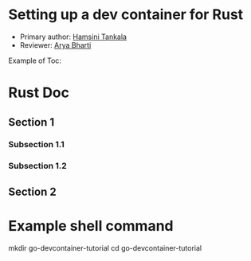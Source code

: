 # Setting up a dev container for Rust

* Primary author: [Hamsini Tankala](https://github.com/htankala)
* Reviewer: [Arya Bharti](https://github.com/abharti-cmd)

Example of Toc:

# Rust Doc

## Section 1
### Subsection 1.1
### Subsection 1.2

## Section 2

# Example shell command
mkdir go-devcontainer-tutorial
cd go-devcontainer-tutorial
